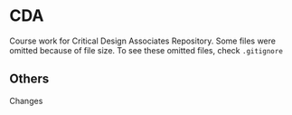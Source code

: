 # CDA
Course work for Critical Design Associates Repository. Some files were omitted because of file size. To see these omitted files, check `.gitignore`

## Others
Changes
